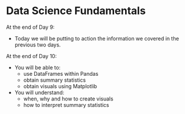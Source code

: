 # Data Science Fundamentals

At the end of Day 9:

* Today we will be putting to action the information we covered in the previous two days.  

At the end of Day 10:

* You will be able to:
	* use DataFrames within Pandas
	* obtain summary statistics
	* obtain visuals using Matplotlib
* You will understand:
	* when, why and how to create visuals 
	* how to interpret summary statistics